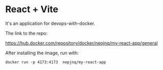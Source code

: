 # React + Vite

It's an application for devops-with-docker.

The link to the repo: 

https://hub.docker.com/repository/docker/nepjnq/my-react-app/general

After installing the image, run with:

```shell
docker run -p 4173:4173  nepjnq/my-react-app
```